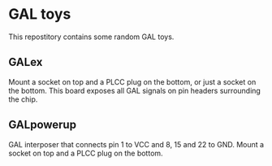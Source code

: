 # GAL toys

This repostitory contains some random GAL toys.

## GALex

Mount a socket on top and a PLCC plug on the bottom, or just a socket on the
bottom. This board exposes all GAL signals on pin headers surrounding the chip.

## GALpowerup

GAL interposer that connects pin 1 to VCC and 8, 15 and 22 to GND. Mount a
socket on top and a PLCC plug on the bottom.

